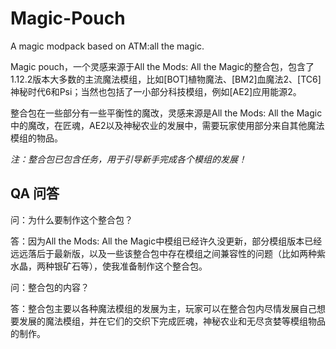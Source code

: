 # Magic-Pouch
A magic modpack based on ATM:all the magic.

Magic pouch，一个灵感来源于All the Mods: All the Magic的整合包，包含了1.12.2版本大多数的主流魔法模组，比如[BOT]植物魔法、[BM2]血魔法2、[TC6]神秘时代6和Psi；当然也包括了一小部分科技模组，例如[AE2]应用能源2。


整合包在一些部分有一些平衡性的魔改，灵感来源是All the Mods: All the Magic中的魔改，在匠魂，AE2以及神秘农业的发展中，需要玩家使用部分来自其他魔法模组的物品。


*_注：整合包已包含任务，用于引导新手完成各个模组的发展！_*

## QA 问答

问：为什么要制作这个整合包？

答：因为All the Mods: All the Magic中模组已经许久没更新，部分模组版本已经远远落后于最新版，以及一些该整合包中存在模组之间兼容性的问题（比如两种紫水晶，两种银矿石等），使我准备制作这个整合包。


问：整合包的内容？

答：整合包主要以各种魔法模组的发展为主，玩家可以在整合包内尽情发展自己想要发展的魔法模组，并在它们的交织下完成匠魂，神秘农业和无尽贪婪等模组物品的制作。
